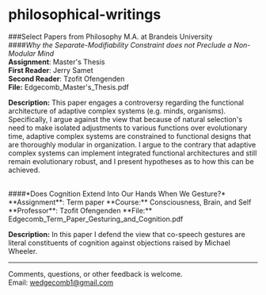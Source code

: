 # philosophical-writings
###Select Papers from Philosophy M.A. at Brandeis University
<br>
####*Why the Separate-Modifiability Constraint does not Preclude a Non-Modular Mind*  
**Assignment**: Master's Thesis  
**First Reader**: Jerry Samet  
**Second Reader**: Tzofit Ofengenden  
**File:** Edgecomb_Master's_Thesis.pdf  

**Description:** This paper engages a controversy regarding the functional architecture of adaptive complex systems (e.g. minds, organisms). Specifically, I argue against the view that because of natural selection's need to make isolated adjustments to various functions over evolutionary time, adaptive complex systems are constrained to functional designs that are thoroughly modular in organization. I argue to the contrary that adaptive complex systems can implement integrated functional architectures and still remain evolutionary robust, and I present hypotheses as to how this can be achieved. 

<br>
####*Does Cognition Extend Into Our Hands When We Gesture?*    
**Assignment**: Term paper  
**Course:** Consciousness, Brain, and Self  
**Professor**: Tzofit Ofengenden       
**File:** Edgecomb_Term_Paper_Gesturing_and_Cognition.pdf 

**Description:** In this paper I defend the view that co-speech gestures are literal constituents of cognition against objections raised by Michael Wheeler. 

-----------
Comments, questions, or other feedback is welcome.  
Email: wedgecomb1@gmail.com
